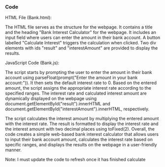 ### Code

HTML File (Bank.html):

The HTML file serves as the structure for the webpage.
It contains a title and the heading "Bank Interest Calculator" for the webpage.
It includes an input field where users can enter the amount in their bank account.
A button labelled "Calculate Interest" triggers the calculation when clicked.
Two div elements with ids "result" and "interestAmount" are provided to display the results.


JavaScript Code (Bank.js):

The script starts by prompting the user to enter the amount in their bank account using parseFloat(prompt("Enter the amount in your bank account:")).
It then sets the default interest rate to 0.
Based on the entered amount, the script assigns the appropriate interest rate according to the specified ranges.
The interest rate and calculated interest amount are dynamically displayed on the webpage using document.getElementById("result").innerHTML and document.getElementById("interestAmount").innerHTML, respectively.



The script calculates the interest amount by multiplying the entered amount with the interest rate.
The result is formatted to display the interest rate and the interest amount with two decimal places using toFixed(2).
Overall, the code creates a simple web-based bank interest calculator that allows users to input their bank account amount, calculates the interest rate based on specific ranges, and displays the results on the webpage in a user-friendly manner.


Note: I must update the code to refresh once it has finished calculate
